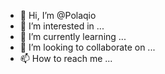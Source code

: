 - 👋 Hi, I’m @Polaqio
- 👀 I’m interested in ...
- 🌱 I’m currently learning ...
- 💞️ I’m looking to collaborate on ...
- 📫 How to reach me ...

<!---
Polaqio/Polaqio is a ✨ special ✨ repository because its `README.md` (this file) appears on your GitHub profile.
You can click the Preview link to take a look at your changes.
--->
